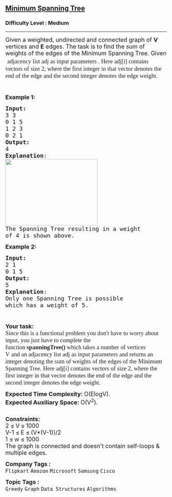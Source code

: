 <h2><a href="https://practice.geeksforgeeks.org/problems/minimum-spanning-tree/1">Minimum Spanning Tree</a></h2><h3>Difficulty Level : Medium</h3><hr><div class="problems_problem_content__Xm_eO"><p><span style="font-size: 18px;">Given a weighted, undirected and connected graph of <strong>V</strong> vertices and <strong>E</strong> edges. The task is to find the sum of weights of the edges of the Minimum Spanning Tree. Given<span style="font-size: 18pt;"> </span></span><span style="font-size: 18pt;"><span style="background-color: #ffffff; color: rgba(0, 0, 0, 0.87); font-family: sofia-pro;">&nbsp;<span style="font-size: 14pt;">adjacency list adj as input parameters .&nbsp;</span></span><span style="background-color: #ffffff; color: rgba(0, 0, 0, 0.87); font-family: sofia-pro; font-size: 14pt;">Here adj[i] contains vectors of size 2, where the first integer in that vector denotes the end of the edge and the second integer denotes the edge weight.</span></span></p>
<p>&nbsp;</p>
<p><span style="font-size: 18px;"><strong>Example 1:</strong></span></p>
<pre><span style="font-size: 18px;"><strong>Input:
</strong>3 3
0 1 5
1 2 3
0 2 1</span>
<img src="https://media.geeksforgeeks.org/img-practice/PROD/addEditProblem/700343/Web/Other/064ccfb5-e351-4908-a660-b228a091eb47_1685086606.png" alt="">
<span style="font-size: 18px;"><strong>Output:</strong>
4
<strong>Explanation</strong>:</span>
<img style="height: 207px; width: 288px;" src="https://media.geeksforgeeks.org/img-practice/PROD/addEditProblem/700343/Web/Other/64f692e2-1acf-4515-8f46-516521cf0bab_1685086607.png" alt="">
<span style="font-size: 18px;">The Spanning Tree resulting in a weight
of 4 is shown above.</span>
</pre>
<p><span style="font-size: 18px;"><strong>Example 2:</strong></span></p>
<pre><span style="font-size: 18px;"><strong>Input:
</strong>2 1
0 1 5</span>
<img src="https://media.geeksforgeeks.org/img-practice/PROD/addEditProblem/700343/Web/Other/944e4620-f860-4e62-aa2a-086f31e142cb_1685086607.png" alt="">
<span style="font-size: 18px;"><strong>Output:</strong>
5
<strong>Explanation</strong>:
Only one Spanning Tree is possible
which has a weight of 5.</span>
</pre>
<p>&nbsp;</p>
<p><span style="font-size: 18px;"><strong>Your task:</strong><br><span style="font-size: 14pt;"><span style="color: rgba(0, 0, 0, 0.87); font-family: sofia-pro; background-color: #ffffff;">Since this is a functional problem you don't have to worry about input, you just have to complete the function&nbsp;</span><span style="box-sizing: inherit; font-weight: bolder; color: rgba(0, 0, 0, 0.87); font-family: sofia-pro; background-color: #ffffff;">spanningTree()</span><span style="color: rgba(0, 0, 0, 0.87); font-family: sofia-pro; background-color: #ffffff;">&nbsp;which takes a number of vertices V</span><span style="box-sizing: inherit; font-weight: bolder; color: rgba(0, 0, 0, 0.87); font-family: sofia-pro; background-color: #ffffff;">&nbsp;</span><span style="color: rgba(0, 0, 0, 0.87); font-family: sofia-pro; background-color: #ffffff;">and</span><span style="box-sizing: inherit; font-weight: bolder; color: rgba(0, 0, 0, 0.87); font-family: sofia-pro; background-color: #ffffff;">&nbsp;</span><span style="color: rgba(0, 0, 0, 0.87); font-family: sofia-pro; background-color: #ffffff;">an adjacency list adj as input parameters and returns an integer denoting the sum of weights of the edges of the Minimum Spanning Tree. Here adj[i] contains vectors of size 2, where the first integer in that vector denotes the end of the edge and the second integer denotes the edge weight.</span></span><br></span></p>
<p><span style="font-size: 18px;"><strong>Expected Time Complexity:&nbsp;</strong>O(ElogV).<br><strong>Expected Auxiliary Space:&nbsp;</strong>O(V<sup>2</sup>).</span><br>&nbsp;</p>
<p><span style="font-size: 18px;"><strong>Constraints:</strong><br>2 </span> <span style="font-size: 18px;">≤</span> <span style="font-size: 18px;"> V</span> <span style="font-size: 18px;">≤</span> <span style="font-size: 18px;"> 1000<br>V-1 </span><span style="font-size: 18px;">≤</span> <span style="font-size: 18px;"> E </span> <span style="font-size: 18px;">≤</span> <span style="font-size: 18px;"> (V*(V-1))/2<br>1 </span> <span style="font-size: 18px;">≤</span> <span style="font-size: 18px;"> w </span> <span style="font-size: 18px;">≤</span> <span style="font-size: 18px;"> 1000<br>The graph is connected and doesn't contain self-loops &amp; multiple edges.</span></p></div><p><span style=font-size:18px><strong>Company Tags : </strong><br><code>Flipkart</code>&nbsp;<code>Amazon</code>&nbsp;<code>Microsoft</code>&nbsp;<code>Samsung</code>&nbsp;<code>Cisco</code>&nbsp;<br><p><span style=font-size:18px><strong>Topic Tags : </strong><br><code>Greedy</code>&nbsp;<code>Graph</code>&nbsp;<code>Data Structures</code>&nbsp;<code>Algorithms</code>&nbsp;